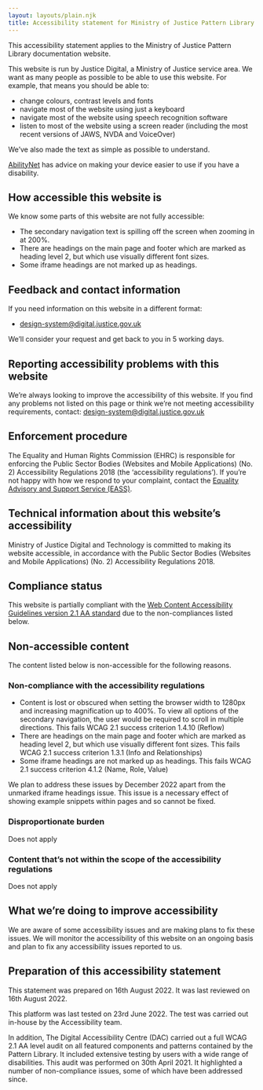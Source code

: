 ```yaml
---
layout: layouts/plain.njk
title: Accessibility statement for Ministry of Justice Pattern Library
---
```


This accessibility statement applies to the Ministry of Justice Pattern Library documentation website.

This website is run by Justice Digital, a Ministry of Justice service area. We want as many people as possible to be able to use this website. For example, that means you should be able to:

- change colours, contrast levels and fonts
- navigate most of the website using just a keyboard
- navigate most of the website using speech recognition software
- listen to most of the website using a screen reader (including the most recent versions of JAWS, NVDA and VoiceOver)

We’ve also made the text as simple as possible to understand.

[AbilityNet](https://mcmw.abilitynet.org.uk/) has advice on making your device easier to use if you have a disability.

## How accessible this website is

We know some parts of this website are not fully accessible:

- The secondary navigation text is spilling off the screen when zooming in at 200%.
- There are headings on the main page and footer which are marked as heading level 2, but which use visually different font sizes.
- Some iframe headings are not marked up as headings.

## Feedback and contact information

If you need information on this website in a different format:

- [design-system@digital.justice.gov.uk](mailto:design-system@digital.justice.gov.uk)

We’ll consider your request and get back to you in 5 working days.

## Reporting accessibility problems with this website

We’re always looking to improve the accessibility of this website. If you find any problems not listed on this page or think we’re not meeting accessibility requirements, contact: [design-system@digital.justice.gov.uk](mailto:design-system@digital.justice.gov.uk)

## Enforcement procedure

The Equality and Human Rights Commission (EHRC) is responsible for enforcing the Public Sector Bodies (Websites and Mobile Applications) (No. 2) Accessibility Regulations 2018 (the ‘accessibility regulations’). If you’re not happy with how we respond to your complaint, contact the [Equality Advisory and Support Service (EASS)](https://www.equalityadvisoryservice.com/).

## Technical information about this website’s accessibility

Ministry of Justice Digital and Technology is committed to making its website accessible, in accordance with the Public Sector Bodies (Websites and Mobile Applications) (No. 2) Accessibility Regulations 2018.

## Compliance status

This website is partially compliant with the [Web Content Accessibility Guidelines version 2.1 AA standard](https://www.w3.org/TR/WCAG21/) due to the non-compliances listed below.

## Non-accessible content

The content listed below is non-accessible for the following reasons.

### Non-compliance with the accessibility regulations

- Content is lost or obscured when setting the browser width to 1280px and increasing magnification up to 400%. To view all options of the secondary navigation, the user would be required to scroll in multiple directions. This fails WCAG 2.1 success criterion 1.4.10 (Reflow)
- There are headings on the main page and footer which are marked as heading level 2, but which use visually different font sizes. This fails WCAG 2.1 success criterion 1.3.1 (Info and Relationships)
- Some iframe headings are not marked up as headings. This fails WCAG 2.1 success criterion 4.1.2 (Name, Role, Value)

We plan to address these issues by December 2022 apart from the unmarked iframe headings issue. This issue is a necessary effect of showing example snippets within pages and so cannot be fixed.

### Disproportionate burden

Does not apply

### Content that’s not within the scope of the accessibility regulations

Does not apply

## What we’re doing to improve accessibility

We are aware of some accessibility issues and are making plans to fix these issues. We will monitor the accessibility of this website on an ongoing basis and plan to fix any accessibility issues reported to us.

## Preparation of this accessibility statement

This statement was prepared on 16th August 2022. It was last reviewed on 16th August 2022.

This platform was last tested on 23rd June 2022. The test was carried out in-house by the Accessibility team.

In addition, The Digital Accessibility Centre (DAC) carried out a full WCAG 2.1 AA level audit on all featured components and patterns contained by the Pattern Library. It included extensive testing by users with a wide range of disabilities. This audit was performed on 30th April 2021. It highlighted a number of non-compliance issues, some of which have been addressed since.
